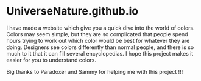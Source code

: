 # UniverseNature.github.io

I have made a website which give you a quick dive into the world of colors. Colors may seem simple, but they are so complicated that people spend hours trying to
work out which color would be best for whatever they are doing. Designers see colors differently than normal people, and there is so much to it that it can fill 
several encyclopedias. I hope this project makes it easier for you to understand colors.

Big thanks to Paradoxer and Sammy for helping me with this project !!!
